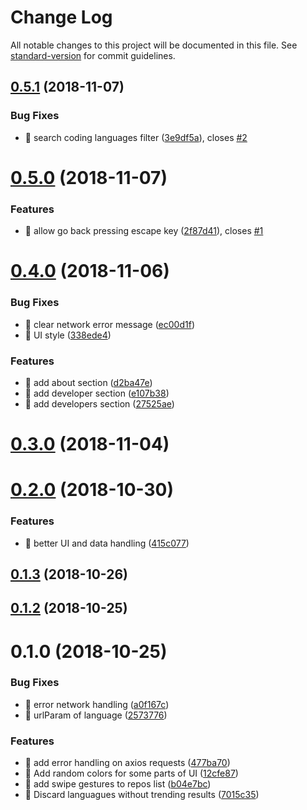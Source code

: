 # Change Log

All notable changes to this project will be documented in this file. See [standard-version](https://github.com/conventional-changelog/standard-version) for commit guidelines.

<a name="0.5.1"></a>
## [0.5.1](https://github.com/zircleui/github-trending-plus/compare/v0.5.0...v0.5.1) (2018-11-07)


### Bug Fixes

* 🐛 search coding languages filter ([3e9df5a](https://github.com/zircleui/github-trending-plus/commit/3e9df5a)), closes [#2](https://github.com/zircleui/github-trending-plus/issues/2)



<a name="0.5.0"></a>
# [0.5.0](https://github.com/zircleui/github-trending-plus/compare/v0.4.0...v0.5.0) (2018-11-07)


### Features

* 🎸 allow go back pressing escape key ([2f87d41](https://github.com/zircleui/github-trending-plus/commit/2f87d41)), closes [#1](https://github.com/zircleui/github-trending-plus/issues/1)



<a name="0.4.0"></a>
# [0.4.0](https://github.com/zircleui/github-trending-plus/compare/v0.3.0...v0.4.0) (2018-11-06)


### Bug Fixes

* 🐛 clear network error message ([ec00d1f](https://github.com/zircleui/github-trending-plus/commit/ec00d1f))
* 🐛 UI style ([338ede4](https://github.com/zircleui/github-trending-plus/commit/338ede4))


### Features

* 🎸 add about section ([d2ba47e](https://github.com/zircleui/github-trending-plus/commit/d2ba47e))
* 🎸 add developer section ([e107b38](https://github.com/zircleui/github-trending-plus/commit/e107b38))
* 🎸 add developers section ([27525ae](https://github.com/zircleui/github-trending-plus/commit/27525ae))



<a name="0.3.0"></a>
# [0.3.0](https://github.com/zircleui/github-trending-plus/compare/v0.2.0...v0.3.0) (2018-11-04)



<a name="0.2.0"></a>
# [0.2.0](https://github.com/zircleui/github-trending-plus/compare/v0.1.3...v0.2.0) (2018-10-30)


### Features

* 🎸 better UI and data handling ([415c077](https://github.com/zircleui/github-trending-plus/commit/415c077))



<a name="0.1.3"></a>
## [0.1.3](https://github.com/zircleui/github-trending-plus/compare/v0.1.2...v0.1.3) (2018-10-26)



<a name="0.1.2"></a>
## [0.1.2](https://github.com/zircleui/github-trending-plus/compare/v0.1.0...v0.1.2) (2018-10-25)



<a name="0.1.0"></a>
# 0.1.0 (2018-10-25)


### Bug Fixes

* 🐛 error network handling ([a0f167c](https://github.com/zircleui/github-trending-plus/commit/a0f167c))
* 🐛 urlParam of language ([2573776](https://github.com/zircleui/github-trending-plus/commit/2573776))


### Features

* 🎸 add error handling on axios requests ([477ba70](https://github.com/zircleui/github-trending-plus/commit/477ba70))
* 🎸 Add random colors for some parts of UI ([12cfe87](https://github.com/zircleui/github-trending-plus/commit/12cfe87))
* 🎸 add swipe gestures to repos list ([b04e7bc](https://github.com/zircleui/github-trending-plus/commit/b04e7bc))
* 🎸 Discard languagues without trending results ([7015c35](https://github.com/zircleui/github-trending-plus/commit/7015c35))
